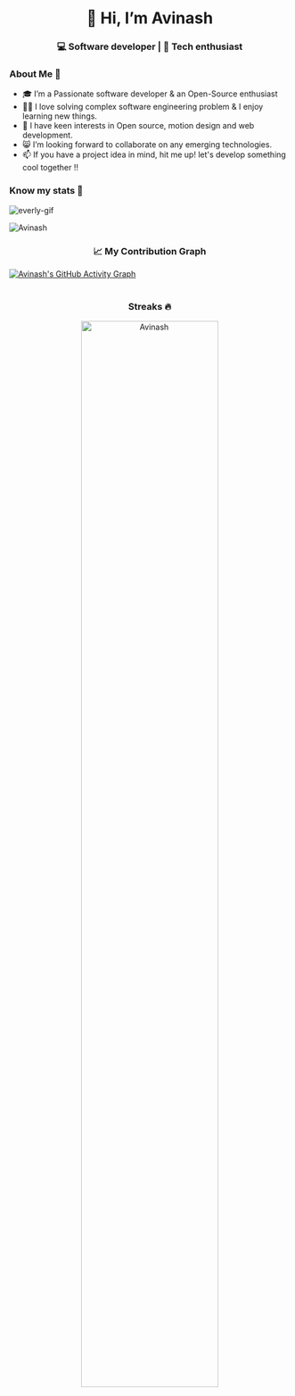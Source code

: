 <h1 align="center">👋 Hi, I’m Avinash</h1>
<h3  align="center">💻 Software developer | 📖 Tech enthusiast </h3>  
<h3> About Me 🚀</h3>



<ul>
  <li>🎓  I’m a Passionate software developer  & an Open-Source enthusiast </br></li>
  <li>👨‍💻  I love solving complex software engineering problem & I enjoy learning new things. </br></li>
  <li>🌱 I have keen interests in Open source, motion design and web development.</li>
  <li>😸 I’m looking forward to collaborate on any emerging technologies. </li>
  <li>📫 If you have a project idea in mind, hit me up! let's develop something cool together !!</li>
 
</ul>

<h3 align="left">Know my stats 👀</h3>
<img  src="https://github-profile-trophy.vercel.app/?username=everly-gif&theme=juicyfresh&no-bg=true" alt="everly-gif"><br>
<p align="left"> <img src="https://github-readme-stats.vercel.app/api?username=kumarav1nash&show_icons=true&locale=en" alt="Avinash" ></p>
<h3 align="center"> 📈 My Contribution Graph </h3>
 <a href="https://github.com/kumarav1nash"><img src="https://activity-graph.herokuapp.com/graph?username=kumarav1nash&theme=elegant" alt="Avinash's GitHub Activity Graph"></a><br/><br/> 
<h3 align="center">Streaks 🔥</h3>
<p align="center"><img src="https://github-readme-streak-stats.herokuapp.com/?user=kumarav1nash&theme=light" alt="Avinash" width="70%"></p><br><br>

<!--
**kumarav1nash/kumarav1nash** is a ✨ _special_ ✨ repository because its `README.md` (this file) appears on your GitHub profile.
-->
